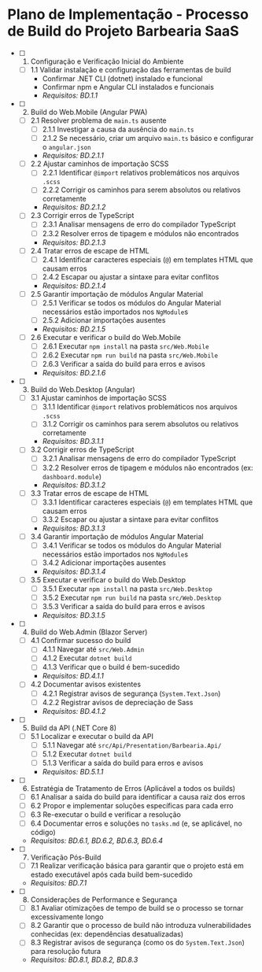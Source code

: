 # Plano de Implementação - Processo de Build do Projeto Barbearia SaaS

- [ ] 1. Configuração e Verificação Inicial do Ambiente
  - [ ] 1.1 Validar instalação e configuração das ferramentas de build
    - Confirmar .NET CLI (dotnet) instalado e funcional
    - Confirmar npm e Angular CLI instalados e funcionais
    - _Requisitos: BD.1.1_

- [ ] 2. Build do Web.Mobile (Angular PWA)
  - [ ] 2.1 Resolver problema de `main.ts` ausente
    - [ ] 2.1.1 Investigar a causa da ausência do `main.ts`
    - [ ] 2.1.2 Se necessário, criar um arquivo `main.ts` básico e configurar o `angular.json`
    - _Requisitos: BD.2.1.1_
  - [ ] 2.2 Ajustar caminhos de importação SCSS
    - [ ] 2.2.1 Identificar `@import` relativos problemáticos nos arquivos `.scss`
    - [ ] 2.2.2 Corrigir os caminhos para serem absolutos ou relativos corretamente
    - _Requisitos: BD.2.1.2_
  - [ ] 2.3 Corrigir erros de TypeScript
    - [ ] 2.3.1 Analisar mensagens de erro do compilador TypeScript
    - [ ] 2.3.2 Resolver erros de tipagem e módulos não encontrados
    - _Requisitos: BD.2.1.3_
  - [ ] 2.4 Tratar erros de escape de HTML
    - [ ] 2.4.1 Identificar caracteres especiais (`@`) em templates HTML que causam erros
    - [ ] 2.4.2 Escapar ou ajustar a sintaxe para evitar conflitos
    - _Requisitos: BD.2.1.4_
  - [ ] 2.5 Garantir importação de módulos Angular Material
    - [ ] 2.5.1 Verificar se todos os módulos do Angular Material necessários estão importados nos `NgModule`s
    - [ ] 2.5.2 Adicionar importações ausentes
    - _Requisitos: BD.2.1.5_
  - [ ] 2.6 Executar e verificar o build do Web.Mobile
    - [ ] 2.6.1 Executar `npm install` na pasta `src/Web.Mobile`
    - [ ] 2.6.2 Executar `npm run build` na pasta `src/Web.Mobile`
    - [ ] 2.6.3 Verificar a saída do build para erros e avisos
    - _Requisitos: BD.2.1.6_

- [ ] 3. Build do Web.Desktop (Angular)
  - [ ] 3.1 Ajustar caminhos de importação SCSS
    - [ ] 3.1.1 Identificar `@import` relativos problemáticos nos arquivos `.scss`
    - [ ] 3.1.2 Corrigir os caminhos para serem absolutos ou relativos corretamente
    - _Requisitos: BD.3.1.1_
  - [ ] 3.2 Corrigir erros de TypeScript
    - [ ] 3.2.1 Analisar mensagens de erro do compilador TypeScript
    - [ ] 3.2.2 Resolver erros de tipagem e módulos não encontrados (ex: `dashboard.module`)
    - _Requisitos: BD.3.1.2_
  - [ ] 3.3 Tratar erros de escape de HTML
    - [ ] 3.3.1 Identificar caracteres especiais (`@`) em templates HTML que causam erros
    - [ ] 3.3.2 Escapar ou ajustar a sintaxe para evitar conflitos
    - _Requisitos: BD.3.1.3_
  - [ ] 3.4 Garantir importação de módulos Angular Material
    - [ ] 3.4.1 Verificar se todos os módulos do Angular Material necessários estão importados nos `NgModule`s
    - [ ] 3.4.2 Adicionar importações ausentes
    - _Requisitos: BD.3.1.4_
  - [ ] 3.5 Executar e verificar o build do Web.Desktop
    - [ ] 3.5.1 Executar `npm install` na pasta `src/Web.Desktop`
    - [ ] 3.5.2 Executar `npm run build` na pasta `src/Web.Desktop`
    - [ ] 3.5.3 Verificar a saída do build para erros e avisos
    - _Requisitos: BD.3.1.5_

- [ ] 4. Build do Web.Admin (Blazor Server)
  - [ ] 4.1 Confirmar sucesso do build
    - [ ] 4.1.1 Navegar até `src/Web.Admin`
    - [ ] 4.1.2 Executar `dotnet build`
    - [ ] 4.1.3 Verificar que o build é bem-sucedido
    - _Requisitos: BD.4.1.1_
  - [ ] 4.2 Documentar avisos existentes
    - [ ] 4.2.1 Registrar avisos de segurança (`System.Text.Json`)
    - [ ] 4.2.2 Registrar avisos de depreciação de Sass
    - _Requisitos: BD.4.1.2_

- [ ] 5. Build da API (.NET Core 8)
  - [ ] 5.1 Localizar e executar o build da API
    - [ ] 5.1.1 Navegar até `src/Api/Presentation/Barbearia.Api/`
    - [ ] 5.1.2 Executar `dotnet build`
    - [ ] 5.1.3 Verificar a saída do build para erros e avisos
    - _Requisitos: BD.5.1.1_

- [ ] 6. Estratégia de Tratamento de Erros (Aplicável a todos os builds)
  - [ ] 6.1 Analisar a saída do build para identificar a causa raiz dos erros
  - [ ] 6.2 Propor e implementar soluções específicas para cada erro
  - [ ] 6.3 Re-executar o build e verificar a resolução
  - [ ] 6.4 Documentar erros e soluções no `tasks.md` (e, se aplicável, no código)
  - _Requisitos: BD.6.1, BD.6.2, BD.6.3, BD.6.4_

- [ ] 7. Verificação Pós-Build
  - [ ] 7.1 Realizar verificação básica para garantir que o projeto está em estado executável após cada build bem-sucedido
  - _Requisitos: BD.7.1_

- [ ] 8. Considerações de Performance e Segurança
  - [ ] 8.1 Avaliar otimizações de tempo de build se o processo se tornar excessivamente longo
  - [ ] 8.2 Garantir que o processo de build não introduza vulnerabilidades conhecidas (ex: dependências desatualizadas)
  - [ ] 8.3 Registrar avisos de segurança (como os do `System.Text.Json`) para resolução futura
  - _Requisitos: BD.8.1, BD.8.2, BD.8.3_
